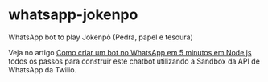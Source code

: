 # whatsapp-jokenpo
WhatsApp bot to play Jokenpô (Pedra, papel e tesoura)

Veja no artigo [Como criar um bot no WhatsApp em 5 minutos em Node.js](https://twilio.com/blog/como-criar-um-bot-no-whatsapp-em-5-minutos-em-node-js) todos os passos para construir este chatbot utilizando a Sandbox da API de WhatsApp da Twilio.
